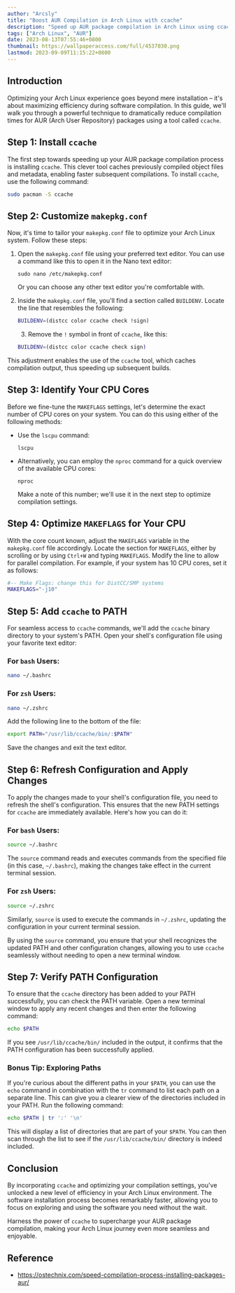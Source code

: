 ```yaml
---
author: "Arcsly"
title: "Boost AUR Compilation in Arch Linux with ccache"
description: "Speed up AUR package compilation in Arch Linux using ccache. Follow our guide to unlock efficient multi-threading and caching, optimizing your software installation process."
tags: ["Arch Linux", "AUR"]
date: 2023-08-13T07:55:46+0800
thumbnail: https://wallpaperaccess.com/full/4537030.png
lastmod: 2023-09-09T11:15:22+0800
---
```



## Introduction

Optimizing your Arch Linux experience goes beyond mere installation – it's about maximizing efficiency during software compilation. In this guide, we'll walk you through a powerful technique to dramatically reduce compilation times for AUR (Arch User Repository) packages using a tool called `ccache`.

## Step 1: Install `ccache`

The first step towards speeding up your AUR package compilation process is installing `ccache`. This clever tool caches previously compiled object files and metadata, enabling faster subsequent compilations. To install `ccache`, use the following command:

```bash
sudo pacman -S ccache
```

## Step 2: Customize `makepkg.conf`

Now, it's time to tailor your `makepkg.conf` file to optimize your Arch Linux system. Follow these steps:

1. Open the `makepkg.conf` file using your preferred text editor. You can use a command like this to open it in the Nano text editor:

   ```shell
   sudo nano /etc/makepkg.conf
   ```

   Or you can choose any other text editor you're comfortable with.

2. Inside the `makepkg.conf` file, you'll find a section called `BUILDENV`. Locate the line that resembles the following:

   ```bash
   BUILDENV=(distcc color ccache check !sign)
   ```

   3. Remove the `!` symbol in front of `ccache`, like this:

   ```bash
   BUILDENV=(distcc color ccache check sign)
   ```

This adjustment enables the use of the `ccache` tool, which caches compilation output, thus speeding up subsequent builds.

## Step 3: Identify Your CPU Cores

Before we fine-tune the `MAKEFLAGS` settings, let's determine the exact number of CPU cores on your system. You can do this using either of the following methods:

- Use the `lscpu` command:

   ```shell
   lscpu
   ```

- Alternatively, you can employ the `nproc` command for a quick overview of the available CPU cores:

   ```shell
   nproc
   ```

   Make a note of this number; we'll use it in the next step to optimize compilation settings.

## Step 4: Optimize `MAKEFLAGS` for Your CPU

With the core count known, adjust the `MAKEFLAGS` variable in the `makepkg.conf` file accordingly. Locate the section for `MAKEFLAGS`, either by scrolling or by using `Ctrl+W` and typing `MAKEFLAGS`. Modify the line to allow for parallel compilation. For example, if your system has 10 CPU cores, set it as follows:

```bash
#-- Make Flags: change this for DistCC/SMP systems
MAKEFLAGS="-j10"
```

## Step 5: Add `ccache` to PATH

For seamless access to `ccache` commands, we'll add the `ccache` binary directory to your system's PATH. Open your shell's configuration file using your favorite text editor:

### For `bash` Users:

```bash
nano ~/.bashrc
```

### For `zsh` Users:

```bash
nano ~/.zshrc
```

Add the following line to the bottom of the file:

```bash
export PATH="/usr/lib/ccache/bin/:$PATH"
```

Save the changes and exit the text editor.

## Step 6: Refresh Configuration and Apply Changes

To apply the changes made to your shell's configuration file, you need to refresh the shell's configuration. This ensures that the new PATH settings for `ccache` are immediately available. Here's how you can do it:

### For `bash` Users:

```bash
source ~/.bashrc
```

The `source` command reads and executes commands from the specified file (in this case, `~/.bashrc`), making the changes take effect in the current terminal session.

### For `zsh` Users:

```bash
source ~/.zshrc
```

Similarly, `source` is used to execute the commands in `~/.zshrc`, updating the configuration in your current terminal session.

By using the `source` command, you ensure that your shell recognizes the updated PATH and other configuration changes, allowing you to use `ccache` seamlessly without needing to open a new terminal window.

## Step 7: Verify PATH Configuration

To ensure that the `ccache` directory has been added to your PATH successfully, you can check the PATH variable. Open a new terminal window to apply any recent changes and then enter the following command:

```bash
echo $PATH
```

If you see `/usr/lib/ccache/bin/` included in the output, it confirms that the PATH configuration has been successfully applied.

### Bonus Tip: Exploring Paths

If you're curious about the different paths in your `$PATH`, you can use the `echo` command in combination with the `tr` command to list each path on a separate line. This can give you a clearer view of the directories included in your PATH. Run the following command:

```bash
echo $PATH | tr ':' '\n'
```

This will display a list of directories that are part of your `$PATH`. You can then scan through the list to see if the `/usr/lib/ccache/bin/` directory is indeed included.

## Conclusion

By incorporating `ccache` and optimizing your compilation settings, you've unlocked a new level of efficiency in your Arch Linux environment. The software installation process becomes remarkably faster, allowing you to focus on exploring and using the software you need without the wait.

Harness the power of `ccache` to supercharge your AUR package compilation, making your Arch Linux journey even more seamless and enjoyable.

## Reference

- https://ostechnix.com/speed-compilation-process-installing-packages-aur/